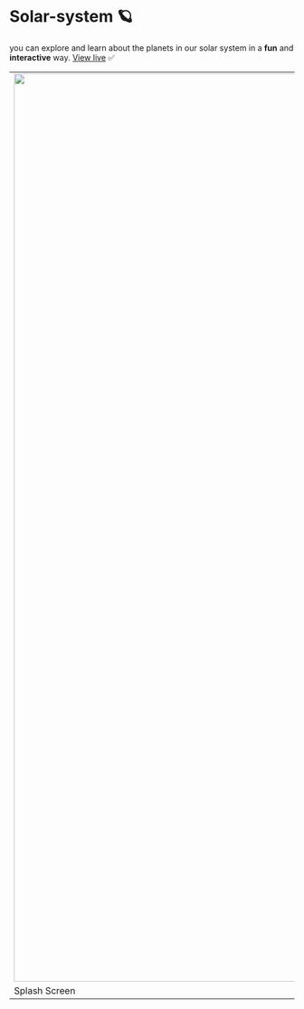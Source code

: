 # Solar-system 🪐
you can explore and learn about the planets in our solar system in a **fun** and **interactive** way.
[View live](https://solar-system-app-3d.netlify.app) ✅

<table border="0">
 <tr>
    <td><img width="1604" src="https://user-images.githubusercontent.com/87017227/215339027-9f0c1aff-2712-4e8c-9262-b7525a5b5839.png"></td>
    <td><img width="1604" src="https://user-images.githubusercontent.com/87017227/215339891-d789ae97-e53b-4321-b4ee-f10231f6fc8d.png"></td>
 </tr>
 <tr>
    <td>Splash Screen</td>
    <td>About Planet</td>
 </tr>
</table>
